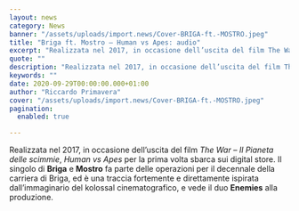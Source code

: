 ```yaml
---
layout: news
category: News
banner: "/assets/uploads/import.news/Cover-BRIGA-ft.-MOSTRO.jpeg"
title: "Briga ft. Mostro – Human vs Apes: audio"
excerpt: "Realizzata nel 2017, in occasione dell’uscita del film The War – Il Pianeta delle scimmie, Human vs Apes per la prima volta sbarca sui digital store. Il singolo di Briga e Mostro fa parte delle operazioni per il decennale della carriera di Briga, ed è una traccia fortemente e direttamente ispirata dall’immaginario del kolossal cinematografico, [&hellip"
quote: ""
description: "Realizzata nel 2017, in occasione dell’uscita del film The War – Il Pianeta delle scimmie, Human vs Apes per la prima volta sbarca sui digital store. Il singolo di Briga e Mostro fa parte delle operazioni per il decennale della carriera di Briga, ed è una traccia fortemente e direttamente ispirata dall’immaginario del kolossal cinematografico, [&hellip"
keywords: ""
date: 2020-09-29T00:00:00.000+01:00
author: "Riccardo Primavera"
cover: "/assets/uploads/import.news/Cover-BRIGA-ft.-MOSTRO.jpeg"
pagination:
  enabled: true

---
```


Realizzata nel 2017, in occasione dell’uscita del film _The War – Il Pianeta delle scimmie_, _Human vs Apes_ per la prima volta sbarca sui digital store. Il singolo di **Briga** e **Mostro** fa parte delle operazioni per il decennale della carriera di Briga, ed è una traccia fortemente e direttamente ispirata dall’immaginario del kolossal cinematografico, e vede il duo **Enemies** alla produzione.